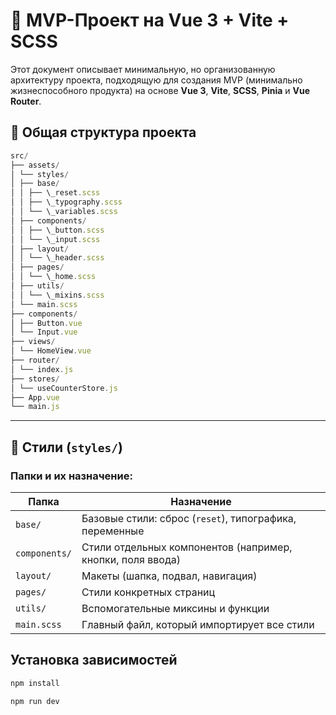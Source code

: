 # 🧩 MVP-Проект на Vue 3 + Vite + SCSS

Этот документ описывает минимальную, но организованную архитектуру проекта, подходящую для создания MVP (минимально жизнеспособного продукта) на основе **Vue 3**, **Vite**, **SCSS**, **Pinia** и **Vue Router**.

## 📁 Общая структура проекта

```js
src/
├── assets/
│ └── styles/
│ ├── base/
│ │ ├── \_reset.scss
│ │ ├── \_typography.scss
│ │ └── \_variables.scss
│ ├── components/
│ │ ├── \_button.scss
│ │ └── \_input.scss
│ ├── layout/
│ │ └── \_header.scss
│ ├── pages/
│ │ └── \_home.scss
│ ├── utils/
│ │ └── \_mixins.scss
│ └── main.scss
├── components/
│ ├── Button.vue
│ └── Input.vue
├── views/
│ └── HomeView.vue
├── router/
│ └── index.js
├── stores/
│ └── useCounterStore.js
├── App.vue
└── main.js
```

---

## 🎨 Стили (`styles/`)

### Папки и их назначение:

| Папка         | Назначение                                                 |
| ------------- | ---------------------------------------------------------- |
| `base/`       | Базовые стили: сброс (`reset`), типографика, переменные    |
| `components/` | Стили отдельных компонентов (например, кнопки, поля ввода) |
| `layout/`     | Макеты (шапка, подвал, навигация)                          |
| `pages/`      | Стили конкретных страниц                                   |
| `utils/`      | Вспомогательные миксины и функции                          |
| `main.scss`   | Главный файл, который импортирует все стили                |

## Установка зависимостей

```js
npm install

npm run dev
```
